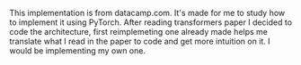 This implementation is from datacamp.com.
It's made for me to study how to implement it using PyTorch.
After reading transformers paper I decided to code the architecture, first reimplemeting one already made
helps me translate what I read in the paper to code and get more intuition on it.
I would be implementing my own one.
